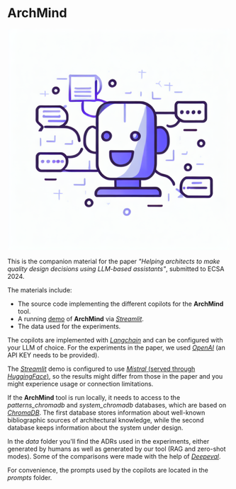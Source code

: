 # ArchMind

<!---
![](https://github.com/tommantonela/archmind/blob/main/aa.png)
-->

<p align="center">
<img src="https://github.com/tommantonela/archmind/blob/main/aa.png" width="500"/>
</p>

This is the companion material for the paper *"Helping architects to make quality design decisions using LLM-based assistants"*, submitted to ECSA 2024.

The materials include:

* The source code implementing the different copilots for the **ArchMind** tool.
* A running [demo](https://archmind.streamlit.app/) of **ArchMind** via *[Streamlit](https://streamlit.io/)*.
* The data used for the experiments.

The copilots are implemented with *[Langchain](https://www.langchain.com/)* and can be configured with your LLM of choice. For the experiments in the paper, we used *[OpenAI](https://openai.com/)* (an API KEY needs to be provided). 

The *[Streamlit](https://streamlit.io/)* demo is configured to use [*Mistral* (served through *HuggingFace*)](https://huggingface.co/mistralai/Mistral-7B-v0.1), so the results might differ from those in the paper and you might experience usage or connection limitations.

If the **ArchMind** tool is run locally, it needs to access to the *patterns_chromadb* and *system_chromadb* databases, which are based on *[ChromaDB](https://www.trychroma.com/)*.  The first database stores information about well-known bibliographic sources of architectural knowledge, while the second database keeps information about the system under design. 

In the *data* folder you'll find the ADRs used in the experiments, either generated by humans as well as generated by our tool (RAG and zero-shot modes). Some of the comparisons were made with the help of *[Deepeval](https://docs.confident-ai.com/)*.

For convenience, the prompts used by the copilots are located in the *prompts* folder.

